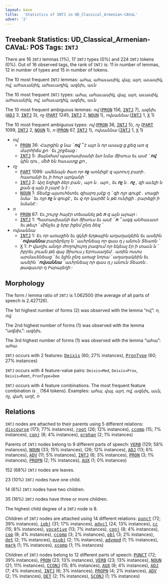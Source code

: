 ```yaml
---
layout: base
title:  'Statistics of INTJ in UD_Classical_Armenian-CAVaL'
udver: '2'
---
```


## Treebank Statistics: UD_Classical_Armenian-CAVaL: POS Tags: `INTJ`

There are 16 `INTJ` lemmas (1%), 17 `INTJ` types (0%) and 224 `INTJ` tokens (0%).
Out of 16 observed tags, the rank of `INTJ` is: 11 in number of lemmas, 12 in number of types and 15 in number of tokens.

The 10 most frequent `INTJ` lemmas: <em>ահա, ահաւասիկ, վայ, այո, աւասիկ, ով, ահաւանիկ, ահաւադիկ, ազնիւ, աւն</em>

The 10 most frequent `INTJ` types:  <em>ահա, ահաւասիկ, վայ, այո, աւասիկ, ահաւանիկ, ով, ահաւադիկ, ազնիւ, աւն</em>

The 10 most frequent ambiguous lemmas: <em>ով</em> (<tt><a href="xcl_caval-pos-PRON.html">PRON</a></tt> 156, <tt><a href="xcl_caval-pos-INTJ.html">INTJ</a></tt> 7), <em>ազնիւ</em> (<tt><a href="xcl_caval-pos-ADJ.html">ADJ</a></tt> 3, <tt><a href="xcl_caval-pos-INTJ.html">INTJ</a></tt> 3), <em>ոչ</em> (<tt><a href="xcl_caval-pos-PART.html">PART</a></tt> 1245, <tt><a href="xcl_caval-pos-INTJ.html">INTJ</a></tt> 2, <tt><a href="xcl_caval-pos-NOUN.html">NOUN</a></tt> 1), <em>ովսաննա</em> (<tt><a href="xcl_caval-pos-INTJ.html">INTJ</a></tt> 1, <tt><a href="xcl_caval-pos-X.html">X</a></tt> 1)

The 10 most frequent ambiguous types:  <em>ով</em> (<tt><a href="xcl_caval-pos-PRON.html">PRON</a></tt> 36, <tt><a href="xcl_caval-pos-INTJ.html">INTJ</a></tt> 5), <em>ոչ</em> (<tt><a href="xcl_caval-pos-PART.html">PART</a></tt> 1099, <tt><a href="xcl_caval-pos-INTJ.html">INTJ</a></tt> 2, <tt><a href="xcl_caval-pos-NOUN.html">NOUN</a></tt> 1), <em>ո</em> (<tt><a href="xcl_caval-pos-PRON.html">PRON</a></tt> 67, <tt><a href="xcl_caval-pos-INTJ.html">INTJ</a></tt> 1), <em>ովսաննա</em> (<tt><a href="xcl_caval-pos-INTJ.html">INTJ</a></tt> 1, <tt><a href="xcl_caval-pos-X.html">X</a></tt> 1)


* <em>ով</em>
  * <tt><a href="xcl_caval-pos-PRON.html">PRON</a></tt> 36: <em>Հարցին ց նա ՝ <b>ով</b> ՞ է այր ն որ ասաց ց քեզ առ զ մարհիճս քո ՝ եւ շրջեաց :</em>
  * <tt><a href="xcl_caval-pos-INTJ.html">INTJ</a></tt> 5: <em>Յայնժամ պատասխանի ետ նմա Յիսուս եւ ասէ ՝ <b>ով</b> կին դու , մեծ են հաւատք քո ,</em>
* <em>ոչ</em>
  * <tt><a href="xcl_caval-pos-PART.html">PART</a></tt> 1099: <em>ամենայն ծառ որ <b>ոչ</b> առնիցէ զ պտուղ բարի . հատանի եւ ի հուր արկանի ՝</em>
  * <tt><a href="xcl_caval-pos-INTJ.html">INTJ</a></tt> 2: <em>Այղ եղիցի ձեր բան , այո ն . այո , եւ <b>ոչ</b> ն . <b>ոչ</b> , զի աւելի ն քան զ այն ի չարէ ն է :</em>
  * <tt><a href="xcl_caval-pos-NOUN.html">NOUN</a></tt> 1: <em>Տեսէք այսուհետեւ զիարդ լսէք դ ՝ զի ոյր գուցէ . տացի նմա ՝ եւ ոյր <b>ոչ</b> ն գուցէ , եւ զ որ կարծէ ն թե ունիցի . բարձցի ի նմանէ :</em>
* <em>ո</em>
  * <tt><a href="xcl_caval-pos-PRON.html">PRON</a></tt> 67: <em>Եւ շուրջ հայէր տեսանել թե <b>ո</b> զ այն արար :</em>
  * <tt><a href="xcl_caval-pos-INTJ.html">INTJ</a></tt> 1: <em>Պատասխանի ետ Յիսուս եւ ասէ ՝ <b>ո</b> ՞ ազգ անհաւատ եւ թեւր ՝ մինչեւ ց երբ իցեմ ընդ ձեզ ՝</em>
* <em>ովսաննա</em>
  * <tt><a href="xcl_caval-pos-INTJ.html">INTJ</a></tt> 1: <em>Եւ որ առաջին եւ զկնի երթային աղաղակեին եւ ասեին ՝ <b>ովսաննա</b> բարձրելոյ ն ՝ աւհրնեալ որ գաս դ յ անուն Տեառն ՝</em>
  * <tt><a href="xcl_caval-pos-X.html">X</a></tt> 1: <em>Ի վաղիւ անդր ժողովուրդ բազում որ եկեալ էր ի տաւն ն ՝ իբրեւ լուան թե գայ Յիսուս յ Երուսաղեմ . առին ոստս արմաւենեաց ՝ եւ ելին ընդ առաջ նորա ՝ աղաղակեին եւ ասեին ՝ <b>ովսաննա</b> ՝ աւհրնեալ որ գաս դ յ անուն Տեառն . թագաւոր դ Իսրայեղի :</em>

## Morphology

The form / lemma ratio of `INTJ` is 1.062500 (the average of all parts of speech is 2.427126).

The 1st highest number of forms (2) was observed with the lemma “ով”: <em>ո, ով</em>.

The 2nd highest number of forms (1) was observed with the lemma “ազնիւ”: <em>ազնիւ</em>.

The 3rd highest number of forms (1) was observed with the lemma “ահա”: <em>ահա</em>.

`INTJ` occurs with 2 features: <tt><a href="xcl_caval-feat-Deixis.html">Deixis</a></tt> (60; 27% instances), <tt><a href="xcl_caval-feat-PronType.html">PronType</a></tt> (60; 27% instances)

`INTJ` occurs with 4 feature-value pairs: `Deixis=Med`, `Deixis=Prox`, `Deixis=Remt`, `PronType=Dem`

`INTJ` occurs with 4 feature combinations.
The most frequent feature combination is `_` (164 tokens).
Examples: <em>ահա, վայ, այո, ով, ազնիւ, աւն, ոչ, վահ, աղէ, ո</em>


## Relations

`INTJ` nodes are attached to their parents using 5 different relations: <tt><a href="xcl_caval-dep-discourse.html">discourse</a></tt> (173; 77% instances), <tt><a href="xcl_caval-dep-root.html">root</a></tt> (26; 12% instances), <tt><a href="xcl_caval-dep-ccomp.html">ccomp</a></tt> (15; 7% instances), <tt><a href="xcl_caval-dep-conj.html">conj</a></tt> (8; 4% instances), <tt><a href="xcl_caval-dep-orphan.html">orphan</a></tt> (2; 1% instances)

Parents of `INTJ` nodes belong to 9 different parts of speech: <tt><a href="xcl_caval-pos-VERB.html">VERB</a></tt> (129; 58% instances), <tt><a href="xcl_caval-pos-NOUN.html">NOUN</a></tt> (33; 15% instances),  (26; 12% instances), <tt><a href="xcl_caval-pos-ADJ.html">ADJ</a></tt> (13; 6% instances), <tt><a href="xcl_caval-pos-ADV.html">ADV</a></tt> (11; 5% instances), <tt><a href="xcl_caval-pos-INTJ.html">INTJ</a></tt> (6; 3% instances), <tt><a href="xcl_caval-pos-PRON.html">PRON</a></tt> (3; 1% instances), <tt><a href="xcl_caval-pos-PROPN.html">PROPN</a></tt> (2; 1% instances), <tt><a href="xcl_caval-pos-AUX.html">AUX</a></tt> (1; 0% instances)

152 (68%) `INTJ` nodes are leaves.

23 (10%) `INTJ` nodes have one child.

14 (6%) `INTJ` nodes have two children.

35 (16%) `INTJ` nodes have three or more children.

The highest child degree of a `INTJ` node is 8.

Children of `INTJ` nodes are attached using 14 different relations: <tt><a href="xcl_caval-dep-punct.html">punct</a></tt> (72; 39% instances), <tt><a href="xcl_caval-dep-iobj.html">iobj</a></tt> (31; 17% instances), <tt><a href="xcl_caval-dep-advcl.html">advcl</a></tt> (24; 13% instances), <tt><a href="xcl_caval-dep-cc.html">cc</a></tt> (15; 8% instances), <tt><a href="xcl_caval-dep-vocative.html">vocative</a></tt> (13; 7% instances), <tt><a href="xcl_caval-dep-conj.html">conj</a></tt> (8; 4% instances), <tt><a href="xcl_caval-dep-cop.html">cop</a></tt> (8; 4% instances), <tt><a href="xcl_caval-dep-ccomp.html">ccomp</a></tt> (3; 2% instances), <tt><a href="xcl_caval-dep-obl.html">obl</a></tt> (3; 2% instances), <tt><a href="xcl_caval-dep-det.html">det</a></tt> (2; 1% instances), <tt><a href="xcl_caval-dep-nsubj.html">nsubj</a></tt> (2; 1% instances), <tt><a href="xcl_caval-dep-advmod.html">advmod</a></tt> (1; 1% instances), <tt><a href="xcl_caval-dep-mark.html">mark</a></tt> (1; 1% instances), <tt><a href="xcl_caval-dep-xcomp.html">xcomp</a></tt> (1; 1% instances)

Children of `INTJ` nodes belong to 12 different parts of speech: <tt><a href="xcl_caval-pos-PUNCT.html">PUNCT</a></tt> (72; 39% instances), <tt><a href="xcl_caval-pos-PRON.html">PRON</a></tt> (23; 13% instances), <tt><a href="xcl_caval-pos-VERB.html">VERB</a></tt> (23; 13% instances), <tt><a href="xcl_caval-pos-NOUN.html">NOUN</a></tt> (21; 11% instances), <tt><a href="xcl_caval-pos-CCONJ.html">CCONJ</a></tt> (15; 8% instances), <tt><a href="xcl_caval-pos-AUX.html">AUX</a></tt> (8; 4% instances), <tt><a href="xcl_caval-pos-ADJ.html">ADJ</a></tt> (7; 4% instances), <tt><a href="xcl_caval-pos-INTJ.html">INTJ</a></tt> (6; 3% instances), <tt><a href="xcl_caval-pos-PROPN.html">PROPN</a></tt> (4; 2% instances), <tt><a href="xcl_caval-pos-ADV.html">ADV</a></tt> (2; 1% instances), <tt><a href="xcl_caval-pos-DET.html">DET</a></tt> (2; 1% instances), <tt><a href="xcl_caval-pos-SCONJ.html">SCONJ</a></tt> (1; 1% instances)

